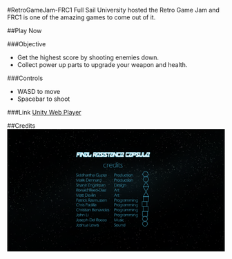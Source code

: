 #RetroGameJam-FRC1
Full Sail University hosted the Retro Game Jam and FRC1 is one of the amazing games to come out of it.


##Play Now

###Objective
   - Get the highest score by shooting enemies down.  
   - Collect power up parts to upgrade your weapon and health.

###Controls
   - WASD to move
   - Spacebar to shoot
   
###Link
[Unity Web Player](https://dl.dropboxusercontent.com/u/36005128/_GameJam/FRC1/FRC1.html)


##Credits
![Credits](https://raw.githubusercontent.com/JohnLeeroy/GameJam-FRC1/master/Credits.png)

